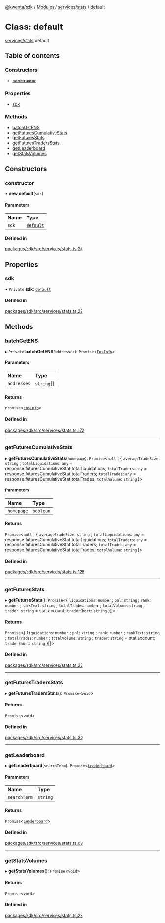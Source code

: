 [@kwenta/sdk](../README.md) / [Modules](../modules.md) / [services/stats](../modules/services_stats.md) / default

# Class: default

[services/stats](../modules/services_stats.md).default

## Table of contents

### Constructors

- [constructor](services_stats.default.md#constructor)

### Properties

- [sdk](services_stats.default.md#sdk)

### Methods

- [batchGetENS](services_stats.default.md#batchgetens)
- [getFuturesCumulativeStats](services_stats.default.md#getfuturescumulativestats)
- [getFuturesStats](services_stats.default.md#getfuturesstats)
- [getFuturesTradersStats](services_stats.default.md#getfuturestradersstats)
- [getLeaderboard](services_stats.default.md#getleaderboard)
- [getStatsVolumes](services_stats.default.md#getstatsvolumes)

## Constructors

### constructor

• **new default**(`sdk`)

#### Parameters

| Name | Type |
| :------ | :------ |
| `sdk` | [`default`](index.default.md) |

#### Defined in

[packages/sdk/src/services/stats.ts:24](https://github.com/Kwenta/kwenta/blob/616d9e548/packages/sdk/src/services/stats.ts#L24)

## Properties

### sdk

• `Private` **sdk**: [`default`](index.default.md)

#### Defined in

[packages/sdk/src/services/stats.ts:22](https://github.com/Kwenta/kwenta/blob/616d9e548/packages/sdk/src/services/stats.ts#L22)

## Methods

### batchGetENS

▸ `Private` **batchGetENS**(`addresses`): `Promise`<[`EnsInfo`](../modules/types_stats.md#ensinfo)\>

#### Parameters

| Name | Type |
| :------ | :------ |
| `addresses` | `string`[] |

#### Returns

`Promise`<[`EnsInfo`](../modules/types_stats.md#ensinfo)\>

#### Defined in

[packages/sdk/src/services/stats.ts:172](https://github.com/Kwenta/kwenta/blob/616d9e548/packages/sdk/src/services/stats.ts#L172)

___

### getFuturesCumulativeStats

▸ **getFuturesCumulativeStats**(`homepage`): `Promise`<``null`` \| { `averageTradeSize`: `string` ; `totalLiquidations`: `any` = response.futuresCumulativeStat.totalLiquidations; `totalTraders`: `any` = response.futuresCumulativeStat.totalTraders; `totalTrades`: `any` = response.futuresCumulativeStat.totalTrades; `totalVolume`: `string`  }\>

#### Parameters

| Name | Type |
| :------ | :------ |
| `homepage` | `boolean` |

#### Returns

`Promise`<``null`` \| { `averageTradeSize`: `string` ; `totalLiquidations`: `any` = response.futuresCumulativeStat.totalLiquidations; `totalTraders`: `any` = response.futuresCumulativeStat.totalTraders; `totalTrades`: `any` = response.futuresCumulativeStat.totalTrades; `totalVolume`: `string`  }\>

#### Defined in

[packages/sdk/src/services/stats.ts:128](https://github.com/Kwenta/kwenta/blob/616d9e548/packages/sdk/src/services/stats.ts#L128)

___

### getFuturesStats

▸ **getFuturesStats**(): `Promise`<{ `liquidations`: `number` ; `pnl`: `string` ; `rank`: `number` ; `rankText`: `string` ; `totalTrades`: `number` ; `totalVolume`: `string` ; `trader`: `string` = stat.account; `traderShort`: `string`  }[]\>

#### Returns

`Promise`<{ `liquidations`: `number` ; `pnl`: `string` ; `rank`: `number` ; `rankText`: `string` ; `totalTrades`: `number` ; `totalVolume`: `string` ; `trader`: `string` = stat.account; `traderShort`: `string`  }[]\>

#### Defined in

[packages/sdk/src/services/stats.ts:32](https://github.com/Kwenta/kwenta/blob/616d9e548/packages/sdk/src/services/stats.ts#L32)

___

### getFuturesTradersStats

▸ **getFuturesTradersStats**(): `Promise`<`void`\>

#### Returns

`Promise`<`void`\>

#### Defined in

[packages/sdk/src/services/stats.ts:30](https://github.com/Kwenta/kwenta/blob/616d9e548/packages/sdk/src/services/stats.ts#L30)

___

### getLeaderboard

▸ **getLeaderboard**(`searchTerm`): `Promise`<[`Leaderboard`](../modules/types_stats.md#leaderboard)\>

#### Parameters

| Name | Type |
| :------ | :------ |
| `searchTerm` | `string` |

#### Returns

`Promise`<[`Leaderboard`](../modules/types_stats.md#leaderboard)\>

#### Defined in

[packages/sdk/src/services/stats.ts:69](https://github.com/Kwenta/kwenta/blob/616d9e548/packages/sdk/src/services/stats.ts#L69)

___

### getStatsVolumes

▸ **getStatsVolumes**(): `Promise`<`void`\>

#### Returns

`Promise`<`void`\>

#### Defined in

[packages/sdk/src/services/stats.ts:28](https://github.com/Kwenta/kwenta/blob/616d9e548/packages/sdk/src/services/stats.ts#L28)
